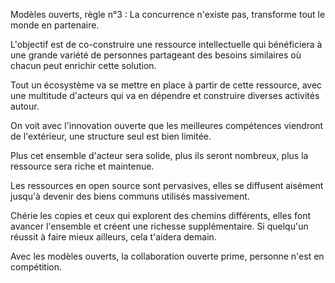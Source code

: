 Modèles ouverts, règle n°3 : La concurrence n'existe pas, transforme tout le monde en partenaire.

L'objectif est de co-construire une ressource intellectuelle qui bénéficiera à une grande variété de personnes partageant des besoins similaires où chacun peut enrichir cette solution.

Tout un écosystème va se mettre en place à partir de cette ressource, avec une multitude d'acteurs qui va en dépendre et construire diverses activités autour.

On voit avec l'innovation ouverte que les meilleures compétences viendront de l'extérieur, une structure seul est bien limitée.

Plus cet ensemble d'acteur sera solide, plus ils seront nombreux, plus la ressource sera riche et maintenue.

Les ressources en open source sont pervasives, elles se diffusent aisément jusqu'à devenir des biens communs utilisés massivement.

Chérie les copies et ceux qui explorent des chemins différents, elles font avancer l'ensemble et créent une richesse supplémentaire. Si quelqu'un réussit à faire mieux ailleurs, cela t'aidera demain.

Avec les modèles ouverts, la collaboration ouverte prime, personne n'est en compétition.
